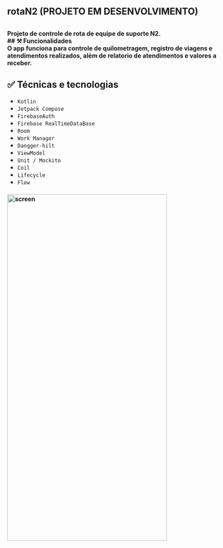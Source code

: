 # <h2>rotaN2 (PROJETO EM DESENVOLVIMENTO)<h2>

<h4>
Projeto de controle de rota de equipe de suporte N2.<br>
## ⚒️ Funcionalidades<br>
O app funciona para controle de quilometragem, registro de viagens e atendimentos realizados, além de relatorio de atendimentos e valores a receber.

## ✅ Técnicas e tecnologias
- `Kotlin`
- `Jetpack Compose`
- `FirebaseAuth`
- `Firebase RealTimeDataBase`
- `Room`
- `Work Manager`
- `Dangger-hilt`
- `ViewModel`
- `Unit / Mockito`
- `Coil`
- `Lifecycle`
- `Flow`
<h4>

<div>
<img  alt="screen" src="https://github.com/allangoncalvess/rotaN2/assets/55851020/8784a8d4-9073-46f6-920e-39d725c68297.jpg" height="800" width="370">
</div>
